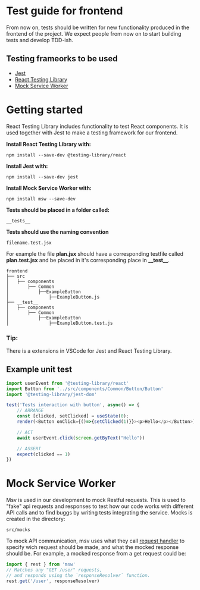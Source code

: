 # Test guide for frontend 
From now on, tests should be written for new functionality produced in the frontend of the project.
We expect people from now on to start building tests and develop TDD-ish. 

## Testing frameorks to be used
- [Jest](https://jestjs.io/docs/getting-started)
- [React Testing Library](https://testing-library.com/docs/react-testing-library/intro)
- [Mock Service Worker](https://mswjs.io/docs/)

# Getting started
React Testing Library includes functionality to test React components. It is used together with Jest to make a testing framework for our frontend.

**Install React Testing Library with:**

    npm install --save-dev @testing-library/react 

**Install Jest with:**

    npm install --save-dev jest 

**Install Mock Service Worker with:**

    npm install msw --save-dev

**Tests should be placed in a folder called:**

    __tests__ 

**Tests should use the naming convention**

    filename.test.jsx
    
For example the file **plan.jsx** should have a corresponding testfile called **plan.test.jsx** and be placed in it's corresponding place in **\_\_test\_\_**.
```
frontend
├── src
│   ├── components
│       ├── Common
│           ├──ExampleButton
│               ├──ExampleButton.js
├── __test__
│   ├── components
│       ├── Common
│           ├──ExampleButton
│               ├──ExampleButton.test.js
```

### Tip:
There is a extensions in VSCode for Jest and React Testing Library.

## Example unit test

```javascript 
import userEvent from '@testing-library/react'
import Button from '../src/components/Common/Button/Button'
import '@testing-library/jest-dom'

test('Tests interaction with button', async() => {
    // ARRANGE
    const [clicked, setClicked] = useState(0);
    render(<Button onClick={()=>{setClicked(1)}}><p>Hello</p></Button>)

    // ACT
    await userEvent.click(screen.getByText("Hello"))

    // ASSERT
    expect(clicked == 1)
})
```
# Mock Service Worker
Msv is used in our development to mock Restful requests. This is used to "fake" api requests and responses to test how our code works with different API calls and to find buggs by writing tests integrating the service. 
Mocks is created in the directory:

    src/mocks
    
To mock API communication, msv uses what they call [request handler](https://mswjs.io/docs/basics/request-handler) to specify wich request should be made, and what the mocked response should be.
For example, a mocked response from a get request could be:

```javascript 
import { rest } from 'msw'
// Matches any "GET /user" requests,
// and responds using the `responseResolver` function.
rest.get('/user', responseResolver)
```








